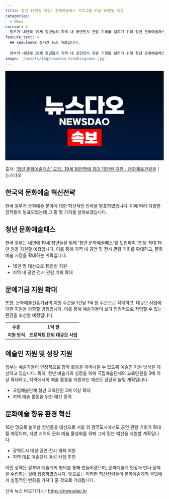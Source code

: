 ```yaml
---
title: 청년 15만원 지원! 문화예술패스 프로그램 도입 16만명 대상
categories:
  - News
excerpt: >
  정부가 내년에 19세 청년들의 지역 내 공연전시 관람 기회를 넓히기 위해 청년 문화예술패스를 도입해 1인당 …
feature_text: >
  ## seoulnews 실시간 뉴스 속보입니다.

  정부가 내년에 19세 청년들의 지역 내 공연전시 관람 기회를 넓히기 위해 청년 문화예술패스를 도입해 1인당 …
image: '/assets/img/newsdao_breakingnews.jpg'
---
```


![뉴스다오 속보](/assets/img/newsdao_breakingnews.jpg)

<p>출처: <a href="https://newsdao.kr/2894" rel="dofollow">‘청년 문화예술패스’ 도입…19세 16만명에 최대 15만원 지원 - 문화체육관광부</a> | 뉴스다오</p>

<h2 data-ke-size="size26">한국의 문화예술 혁신전략</h2>
한국 정부가 문화예술 분야에 대한 혁신적인 전략을 발표하였습니다. 이에 따라 다양한 정책들이 발표되었는데 그 중 몇 가지를 살펴보겠습니다.

<p data-ke-size="size16"></p>

<h2 data-ke-size="size24">청년 문화예술패스</h2>
한국 정부는 내년에 19세 청년들을 위해 '청년 문화예술패스'를 도입하여 1인당 최대 15만 원을 지원할 예정입니다. 이를 통해 지역 내 공연 및 전시 관람 기회를 확대하고, 문화예술 시장을 확대하는 계획입니다.

<ul>
  <li>16만 명 대상으로 15만원 지원</li>
  <li>지역 내 공연·전시 관람 기회 확대</li>
</ul>

<p data-ke-size="size16"></p>

<h2 data-ke-size="size24">문예기금 지원 확대</h2>
또한, 문화예술진흥기금의 지원 수준을 1건당 1억 원 수준으로 확대하고, 대규모 사업에 대한 지원을 강화할 방침입니다. 이를 통해 예술가들이 보다 안정적으로 작업할 수 있는 환경을 조성할 예정입니다.

<table>
    <tr>
    <td style="text-align: center; height: 17px;"><b>수준</b></td>
    <td style="text-align: center; height: 17px;"><b>1억 원</b></td>
    </tr>
    <tr>
    <td style="text-align: center; height: 17px;"><b>지원 방식</b></td>
    <td style="text-align: center; height: 17px;"><b>프로젝트 단위 대규모 사업</b></td>
    </tr>
</table>

<p data-ke-size="size16"></p>

<h2 data-ke-size="size24">예술인 지원 및 성장 지원</h2>
정부는 예술가들이 안정적으로 창작 활동을 이어나갈 수 있도록 예술인 지원 방식을 개선하고 있습니다. 특히, 청년 예술가의 성장을 위해 국립예술단체의 교육단원을 3배 이상 확대하고, 지역에서의 예술 활동을 지원하는 예산도 상당히 늘릴 계획입니다.

<ul>
  <li>국립예술단체 청년 교육단원 3배 이상 확대</li>
  <li>지역 예술 활동을 위한 예산 증액</li>
</ul>

<p data-ke-size="size16"></p>

<h2 data-ke-size="size24">문화예술 향유 환경 혁신</h2>
16만 명으로 늘어날 청년들을 대상으로 서울 외 광역도시에서도 공연 관람 기회가 확대될 예정이며, 지방 지역의 문화 예술 활성화를 위해 그에 맞는 예산을 지원할 계획입니다.

<ul>
  <li>광역도시 대상 공연·전시 개최 지원</li>
  <li>지역 대표 예술단체 육성 사업 추진</li>
</ul>

이번 정책은 정부와 예술계의 협의를 통해 만들어졌으며, 문화예술계 현장과 만나 정책을 수립하는 것에 집중하였습니다. 앞으로는 이러한 혁신전략들이 문화예술계와 국민에게 실질적인 변화를 가져다 줄 것으로 기대됩니다. 

신속 뉴스 바로가기 👉 <a href="https://newsdao.kr" rel="dofollow">https://newsdao.kr</a>


